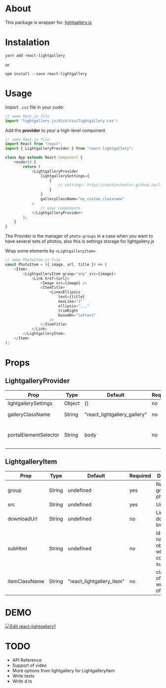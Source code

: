# About

This package is wrapper for: [lightgallery.js](https://sachinchoolur.github.io/lightgallery.js)

# Instalation

```
yarn add react-lightgallery
```

or

```
npm install --save react-lightgallery
```

# Usage

Import `.css` file in your code:

```javascript
// some Root.js file
import "lightgallery.js/dist/css/lightgallery.css";
```

Add the **provider** to your a high-level component

```javascript
// some Root.js file
import React from "react";
import { LightgalleryProvider } from "react-lightgallery";

class App extends React.Component {
    render() {
        return (
            <LightgalleryProvider
                lightgallerySettings={
                    {
                        // settings: https://sachinchoolur.github.io/lightgallery.js/docs/api.html
                    }
                }
                galleryClassName="my_custom_classname"
            >
                // your components
            </LightgalleryProvider>
        );
    }
}
```

The Provider is the manager of `photo-groups` in a case when you want to have several sets of photos, also this is settings storage for lightgallery.js

Wrap some elements by `<LightgalleryItem>`

```javascript
// some PhotoItem.js file
const PhotoItem = ({ image, url, title }) => (
    <Item>
        <LightgalleryItem group="any" src={image}>
            <Link href={url}>
                <Image src={image} />
                <ItemTitle>
                    <LinesEllipsis
                        text={title}
                        maxLine="2"
                        ellipsis="..."
                        trimRight
                        basedOn="letters"
                    />
                </ItemTitle>
            </Link>
        </LightgalleryItem>
    </Item>
);
```

# Props

## LightgalleryProvider

| Prop                  | Type   | Default                      | Required | Description                                                              |
| --------------------- | ------ | ---------------------------- | -------- | ------------------------------------------------------------------------ |
| lightgallerySettings  | Object | {}                           | no       | Setting for lightgallery                                                 |
| galleryClassName      | String | "react_lightgallery_gallery" | no       | Class name of gallery target element                                     |
| portalElementSelector | String | body                         | no       | Portal target element for adding divelement(lightgallery target element) |

## LightgalleryItem

| Prop          | Type   | Default                   | Required | Description                                                     |
| ------------- | ------ | ------------------------- | -------- | --------------------------------------------------------------- |
| group         | String | undefined                 | yes      | Name of group of photos set                                     |
| src           | String | undefined                 | yes      | Url to image                                                    |
| downloadUrl   | String | undefined                 | no       | Link for download link                                          |
| subHtml       | String | undefined                 | no       | id or class name of an object(div) which contain your sub html. |
| itemClassName | String | "react_lightgallery_item" | no       | class name of wrapper(div) of children                          |

# DEMO

[![Edit react-lightgallery1](https://codesandbox.io/static/img/play-codesandbox.svg)](https://codesandbox.io/s/mo45kpo92j?fontsize=14)

# TODO

-   API Reference
-   Support of video
-   More options from lightgallery for LightgalleryItem
-   Write tests
-   Write d.ts

